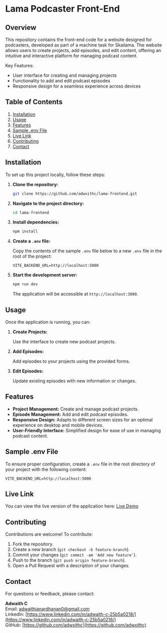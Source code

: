 
# Lama Podcaster Front-End

## Overview

This repository contains the front-end code for a website designed for podcasters, developed as part of a machine task for Skailama. The website allows users to create projects, add episodes, and edit content, offering an intuitive and interactive platform for managing podcast content.

Key Features:
- User interface for creating and managing projects
- Functionality to add and edit podcast episodes
- Responsive design for a seamless experience across devices

## Table of Contents

1. [Installation](#installation)
2. [Usage](#usage)
3. [Features](#features)
4. [Sample .env File](#sample-env-file)
5. [Live Link](#live-link)
6. [Contributing](#contributing)
7. [Contact](#contact)

## Installation

To set up this project locally, follow these steps:

1. **Clone the repository:**

   ```bash
   git clone https://github.com/adwxithc/lama-frontend.git
   ```

2. **Navigate to the project directory:**

   ```bash
   cd lama-frontend
   ```

3. **Install dependencies:**

   ```bash
   npm install
   ```

4. **Create a `.env` file:**

   Copy the contents of the sample `.env` file below to a new `.env` file in the root of the project:

   ```env
   VITE_BACKEND_URL=http://localhost:5000
   ```

5. **Start the development server:**

   ```bash
   npm run dev
   ```

   The application will be accessible at `http://localhost:3000`.

## Usage

Once the application is running, you can:

1. **Create Projects:**

   Use the interface to create new podcast projects.

2. **Add Episodes:**

   Add episodes to your projects using the provided forms.

3. **Edit Episodes:**

   Update existing episodes with new information or changes.

## Features

- **Project Management:** Create and manage podcast projects.
- **Episode Management:** Add and edit podcast episodes.
- **Responsive Design:** Adapts to different screen sizes for an optimal experience on desktop and mobile devices.
- **User-Friendly Interface:** Simplified design for ease of use in managing podcast content.

## Sample .env File

To ensure proper configuration, create a `.env` file in the root directory of your project with the following content:

```env
VITE_BACKEND_URL=http://localhost:5000
```

## Live Link

You can view the live version of the application here: [Live Demo](https://lama.easycart.website)

## Contributing

Contributions are welcome! To contribute:

1. Fork the repository.
2. Create a new branch (`git checkout -b feature-branch`).
3. Commit your changes (`git commit -am 'Add new feature'`).
4. Push to the branch (`git push origin feature-branch`).
5. Open a Pull Request with a description of your changes.

## Contact

For questions or feedback, please contact:

**Adwaith C**  
Email: [adwaithjanardhanan0@gmail.com](mailto:adwaithjanardhanan0@gmail.com)  
LinkedIn: [https://www.linkedin.com/in/adwaith-c-25b5a0218/](https://www.linkedin.com/in/adwaith-c-25b5a0218/)  
GitHub: [https://github.com/adwxithc](https://github.com/adwxithc)
